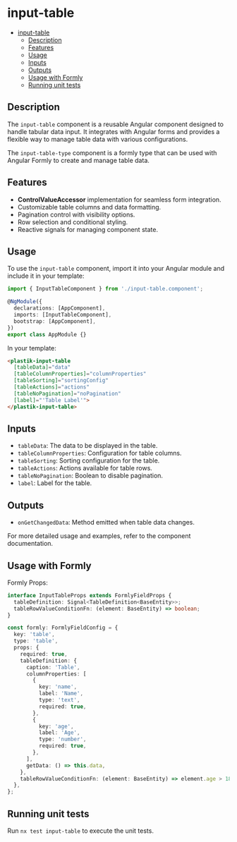 # input-table

- [input-table](#input-table)
  - [Description](#description)
  - [Features](#features)
  - [Usage](#usage)
  - [Inputs](#inputs)
  - [Outputs](#outputs)
  - [Usage with Formly](#usage-with-formly)
  - [Running unit tests](#running-unit-tests)

## Description

The `input-table` component is a reusable Angular component designed to handle tabular data input. It integrates with Angular forms and provides a flexible way to manage table data with various configurations.

The `input-table-type` component is a formly type that can be used with Angular Formly to create and manage table data.

## Features

- **ControlValueAccessor** implementation for seamless form integration.
- Customizable table columns and data formatting.
- Pagination control with visibility options.
- Row selection and conditional styling.
- Reactive signals for managing component state.

## Usage

To use the `input-table` component, import it into your Angular module and include it in your template:

```typescript
import { InputTableComponent } from './input-table.component';

@NgModule({
  declarations: [AppComponent],
  imports: [InputTableComponent],
  bootstrap: [AppComponent],
})
export class AppModule {}
```

In your template:

```html
<plastik-input-table
  [tableData]="data"
  [tableColumnProperties]="columnProperties"
  [tableSorting]="sortingConfig"
  [tableActions]="actions"
  [tableNoPagination]="noPagination"
  [label]="'Table Label'">
</plastik-input-table>
```

## Inputs

- `tableData`: The data to be displayed in the table.
- `tableColumnProperties`: Configuration for table columns.
- `tableSorting`: Sorting configuration for the table.
- `tableActions`: Actions available for table rows.
- `tableNoPagination`: Boolean to disable pagination.
- `label`: Label for the table.

## Outputs

- `onGetChangedData`: Method emitted when table data changes.

For more detailed usage and examples, refer to the component documentation.

## Usage with Formly

Formly Props:

```typescript
interface InputTableProps extends FormlyFieldProps {
  tableDefinition: Signal<TableDefinition<BaseEntity>>;
  tableRowValueConditionFn: (element: BaseEntity) => boolean;
}
```

```typescript
const formly: FormlyFieldConfig = {
  key: 'table',
  type: 'table',
  props: {
    required: true,
    tableDefinition: {
      caption: 'Table',
      columnProperties: [
        {
          key: 'name',
          label: 'Name',
          type: 'text',
          required: true,
        },
        {
          key: 'age',
          label: 'Age',
          type: 'number',
          required: true,
        },
      ],
      getData: () => this.data,
    },
    tableRowValueConditionFn: (element: BaseEntity) => element.age > 18,
  },
};
```

## Running unit tests

Run `nx test input-table` to execute the unit tests.
